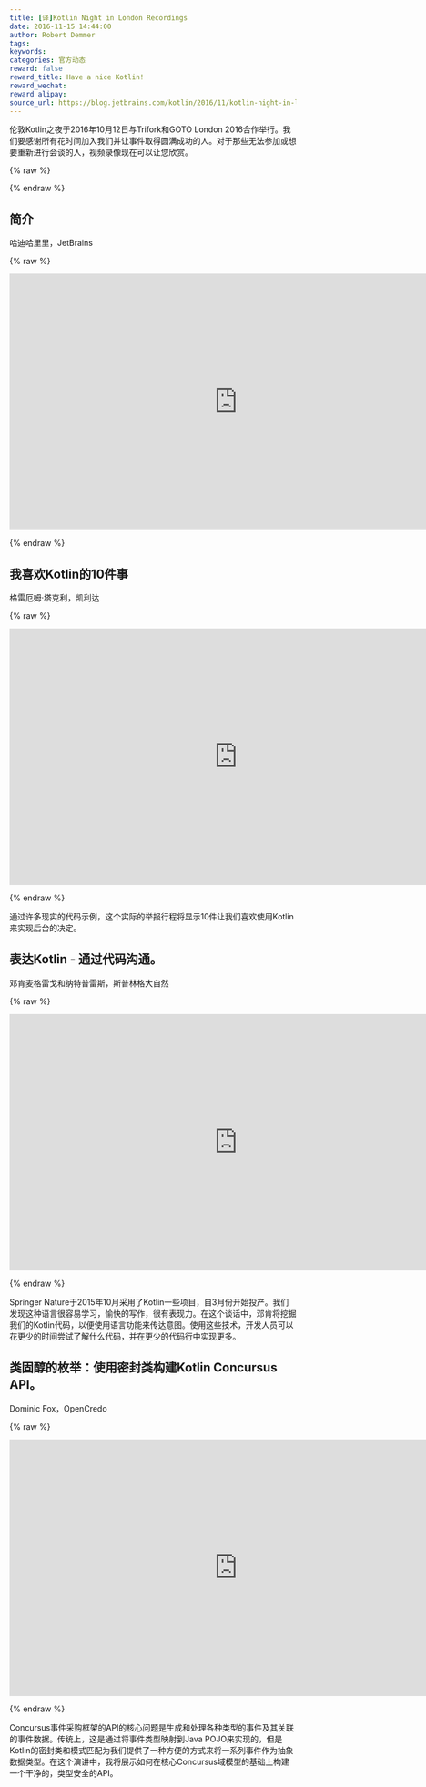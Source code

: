 ```yaml
---
title: [译]Kotlin Night in London Recordings
date: 2016-11-15 14:44:00
author: Robert Demmer
tags:
keywords:
categories: 官方动态
reward: false
reward_title: Have a nice Kotlin!
reward_wechat:
reward_alipay:
source_url: https://blog.jetbrains.com/kotlin/2016/11/kotlin-night-in-london-recordings/
---
```


伦敦Kotlin之夜于2016年10月12日与Trifork和GOTO London 2016合作举行。我们要感谢所有花时间加入我们并让事件取得圆满成功的人。对于那些无法参加或想要重新进行会谈的人，视频录像现在可以让您欣赏。

{% raw %}
<p><span id="more-4337"></span></p>
{% endraw %}

## 简介
哈迪哈里里，JetBrains


{% raw %}
<p><iframe allowfullscreen="" frameborder="0" height="450" src="https://www.youtube.com/embed/TMZD1GxAC8E" width="800"></iframe></p>
{% endraw %}

## 我喜欢Kotlin的10件事
格雷厄姆·塔克利，凯利达


{% raw %}
<p><iframe allowfullscreen="" frameborder="0" height="450" src="https://www.youtube.com/embed/cjoalATmuAg" width="800"></iframe></p>
{% endraw %}

通过许多现实的代码示例，这个实际的举报行程将显示10件让我们喜欢使用Kotlin来实现后台的决定。
## 表达Kotlin  - 通过代码沟通。
邓肯麦格雷戈和纳特普雷斯，斯普林格大自然


{% raw %}
<p><iframe allowfullscreen="" frameborder="0" height="450" src="https://www.youtube.com/embed/p-AOjgobGR8" width="800"></iframe></p>
{% endraw %}

Springer Nature于2015年10月采用了Kotlin一些项目，自3月份开始投产。我们发现这种语言很容易学习，愉快的写作，很有表现力。在这个谈话中，邓肯将挖掘我们的Kotlin代码，以便使用语言功能来传达意图。使用这些技术，开发人员可以花更少的时间尝试了解什么代码，并在更少的代码行中实现更多。
## 类固醇的枚举：使用密封类构建Kotlin Concursus API。
Dominic Fox，OpenCredo


{% raw %}
<p><iframe allowfullscreen="" frameborder="0" height="450" src="https://www.youtube.com/embed/fTcTHSc5v2c" width="800"></iframe></p>
{% endraw %}

Concursus事件采购框架的API的核心问题是生成和处理各种类型的事件及其关联的事件数据。传统上，这是通过将事件类型映射到Java POJO来实现的，但是Kotlin的密封类和模式匹配为我们提供了一种方便的方式来将一系列事件作为抽象数据类型。在这个演讲中，我将展示如何在核心Concursus域模型的基础上构建一个干净的，类型安全的API。
